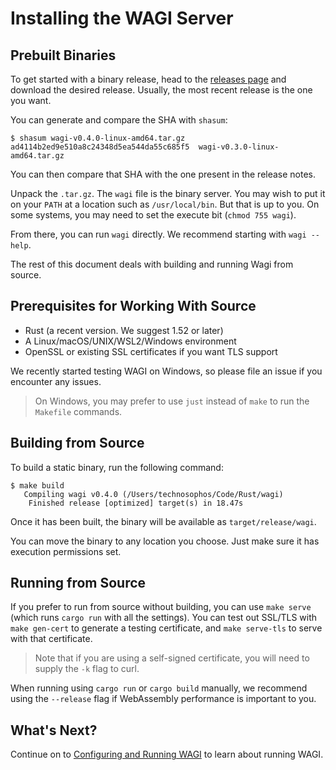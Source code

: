 # Installing the WAGI Server

## Prebuilt Binaries

To get started with a binary release, head to the [releases page](https://github.com/deislabs/wagi/releases)
and download the desired release. Usually, the most recent release is the one you want.

You can generate and compare the SHA with `shasum`:

```console
$ shasum wagi-v0.4.0-linux-amd64.tar.gz
ad4114b2ed9e510a8c24348d5ea544da55c685f5  wagi-v0.3.0-linux-amd64.tar.gz
```

You can then compare that SHA with the one present in the release notes.

Unpack the `.tar.gz`. The `wagi` file is the binary server.
You may wish to put it on your `PATH` at a location such as `/usr/local/bin`.
But that is up to you.
On some systems, you may need to set the execute bit (`chmod 755 wagi`).

From there, you can run `wagi` directly. We recommend starting with `wagi --help`.

The rest of this document deals with building and running Wagi from source.

## Prerequisites for Working With Source

- Rust (a recent version. We suggest 1.52 or later)
- A Linux/macOS/UNIX/WSL2/Windows environment
- OpenSSL or existing SSL certificates if you want TLS support

We recently started testing WAGI on Windows, so please file an issue if you 
encounter any issues.

> On Windows, you may prefer to use `just` instead of `make` to run the `Makefile` commands.

## Building from Source

To build a static binary, run the following command:

```console
$ make build
   Compiling wagi v0.4.0 (/Users/technosophos/Code/Rust/wagi)
    Finished release [optimized] target(s) in 18.47s
```

Once it has been built, the binary will be available as `target/release/wagi`.

You can move the binary to any location you choose. Just make sure it has execution permissions set.

## Running from Source

If you prefer to run from source without building, you can use `make serve` (which runs `cargo run` with all the settings).
You can test out SSL/TLS with `make gen-cert` to generate a testing certificate, and `make serve-tls` to serve with that certificate.

> Note that if you are using a self-signed certificate, you will need to supply the `-k` flag to curl.

When running using `cargo run` or `cargo build` manually, we recommend using the `--release` flag if WebAssembly performance is important to you.

## What's Next?

Continue on to [Configuring and Running WAGI](configuring_and_running.md) to learn about running WAGI.
